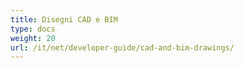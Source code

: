 ```yaml
---
title: Disegni CAD e BIM
type: docs
weight: 20
url: /it/net/developer-guide/cad-and-bim-drawings/
---
```

